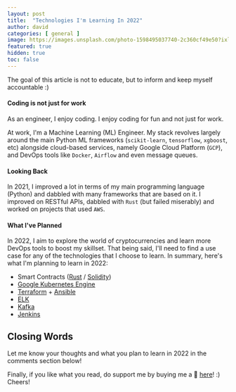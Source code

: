 ```yaml
---
layout: post
title:  "Technologies I'm Learning In 2022"
author: david
categories: [ general ]
image: https://images.unsplash.com/photo-1598495037740-2c360cf49e50?ixlib=rb-1.2.1&ixid=MnwxMjA3fDB8MHxwaG90by1wYWdlfHx8fGVufDB8fHx8&auto=format&fit=crop&w=3293&q=80
featured: true
hidden: true
toc: false
---
```


The goal of this article is not to educate, but to inform and keep myself accountable :)

#### Coding is not just for work

As an engineer, I enjoy coding. I enjoy coding for fun and not just for work.

At work, I'm a Machine Learning (ML) Engineer. My stack revolves largely around the main Python ML frameworks (`scikit-learn`, `tensorflow`, `xgboost`, etc) alongside cloud-based services, namely Google Cloud Platform (`GCP`), and DevOps tools like `Docker`, `Airflow` and even message queues.

#### Looking Back

In 2021, I improved a lot in terms of my main programming language (Python) and dabbled with many frameworks that are based on it. I improved on RESTful APIs, dabbled with `Rust` (but failed miserably) and worked on projects that used `AWS`.

#### What I've Planned

In 2022, I aim to explore the world of cryptocurrencies and learn more DevOps tools to boost my skillset. That being said, I'll need to find a use case for any of the technologies that I choose to learn. In summary, here's what I'm planning to learn in 2022:
- Smart Contracts ([Rust](https://www.rust-lang.org/) / [Solidity](https://docs.soliditylang.org/en/v0.8.11/))
- [Google Kubernetes Engine](https://cloud.google.com/kubernetes-engine)
- [Terraform](https://www.terraform.io/) + [Ansible](https://www.ansible.com/)
- [ELK](https://www.elastic.co/)
- [Kafka](https://kafka.apache.org/)
- [Jenkins](https://www.jenkins.io/)

## Closing Words

Let me know your thoughts and what you plan to learn in 2022 in the comments section below!

Finally, if you like what you read, do support me by buying me a 🍺 [here](https://www.buymeacoffee.com/davidcjw)! :) Cheers!
